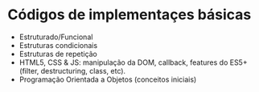 # Códigos de implementaçes básicas
- Estruturado/Funcional
- Estruturas condicionais
- Estruturas de repetição
- HTML5, CSS  & JS: manipulação da DOM, callback, features do ES5+ (filter, destructuring, class, etc).
- Programação Orientada a Objetos (conceitos iniciais)
